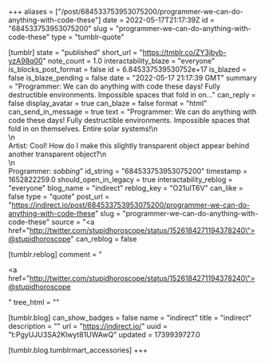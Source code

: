 +++
aliases = ["/post/684533753953075200/programmer-we-can-do-anything-with-code-these"]
date = 2022-05-17T21:17:39Z
id = "684533753953075200"
slug = "programmer-we-can-do-anything-with-code-these"
type = "tumblr-quote"

[tumblr]
state = "published"
short_url = "https://tmblr.co/ZY3jbyb-yzA98q00"
note_count = 1.0
interactability_blaze = "everyone"
is_blocks_post_format = false
id = 6.845337539530752e+17
is_blazed = false
is_blaze_pending = false
date = "2022-05-17 21:17:39 GMT"
summary = "Programmer: We can do anything with code these days! Fully destructible environments. Impossible spaces that fold in on..."
can_reply = false
display_avatar = true
can_blaze = false
format = "html"
can_send_in_message = true
text = "Programmer: We can do anything with code these days! Fully destructible environments. Impossible spaces that fold in on themselves. Entire solar systems!\n<br/>\n<br/>Artist: Cool! How do I make this slightly transparent object appear behind another transparent object?\n<br/>\n<br/>Programmer: *sobbing*"
id_string = "684533753953075200"
timestamp = 1652822259.0
should_open_in_legacy = true
interactability_reblog = "everyone"
blog_name = "indirect"
reblog_key = "O21uIT6V"
can_like = false
type = "quote"
post_url = "https://indirect.io/post/684533753953075200/programmer-we-can-do-anything-with-code-these"
slug = "programmer-we-can-do-anything-with-code-these"
source = "<a href=\"http://twitter.com/stupidhoroscope/status/1526184271194378240\">@stupidhoroscope</a>"
can_reblog = false

[tumblr.reblog]
comment = "<p><a href=\"http://twitter.com/stupidhoroscope/status/1526184271194378240\">@stupidhoroscope</a></p>"
tree_html = ""

[tumblr.blog]
can_show_badges = false
name = "indirect"
title = "indirect"
description = ""
url = "https://indirect.io/"
uuid = "t:PgyUJU3SA2Klwyt81UWAwQ"
updated = 1739939727.0

[tumblr.blog.tumblrmart_accessories]
+++
